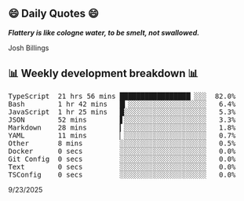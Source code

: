 ## 😄 Daily Quotes 😄

_**Flattery is like cologne water, to be smelt, not swallowed.**_

Josh Billings



## 📊 Weekly development breakdown 📊

<pre>TypeScript  21 hrs 56 mins █████████████████▏░░░  82.0%
Bash        1 hr 42 mins   █▎░░░░░░░░░░░░░░░░░░░   6.4%
JavaScript  1 hr 25 mins   █░░░░░░░░░░░░░░░░░░░░   5.3%
JSON        52 mins        ▋░░░░░░░░░░░░░░░░░░░░   3.3%
Markdown    28 mins        ▎░░░░░░░░░░░░░░░░░░░░   1.8%
YAML        11 mins        ▏░░░░░░░░░░░░░░░░░░░░   0.7%
Other       8 mins         ░░░░░░░░░░░░░░░░░░░░░   0.5%
Docker      0 secs         ░░░░░░░░░░░░░░░░░░░░░   0.0%
Git Config  0 secs         ░░░░░░░░░░░░░░░░░░░░░   0.0%
Text        0 secs         ░░░░░░░░░░░░░░░░░░░░░   0.0%
TSConfig    0 secs         ░░░░░░░░░░░░░░░░░░░░░   0.0%</pre>

9/23/2025